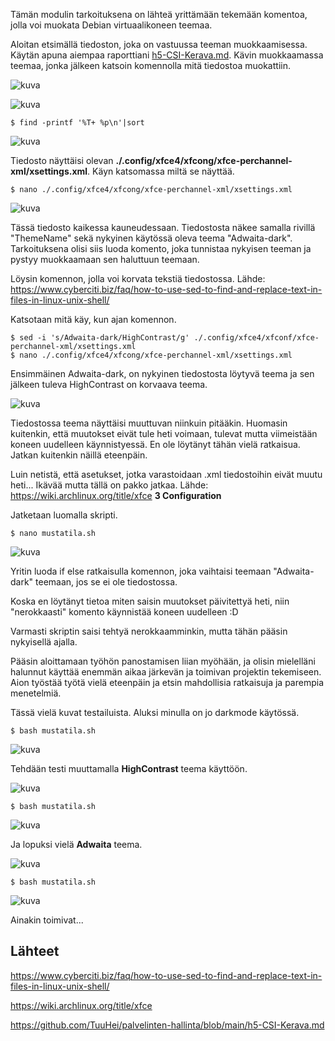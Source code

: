 Tämän modulin tarkoituksena on lähteä yrittämään tekemään komentoa, jolla voi muokata Debian virtuaalikoneen teemaa.

Aloitan etsimällä tiedoston, joka on vastuussa teeman muokkaamisessa. Käytän apuna aiempaa raporttiani [h5-CSI-Kerava.md](https://github.com/TuuHei/palvelinten-hallinta/blob/main/h5-CSI-Kerava.md). Kävin muokkaamassa teemaa, jonka jälkeen katsoin komennolla mitä tiedostoa muokattiin.

![kuva](https://github.com/TuuHei/palvelinten-hallinta/assets/122973223/2e3c2015-9a52-411d-953c-229f3a82352f)

![kuva](https://github.com/TuuHei/palvelinten-hallinta/assets/122973223/28715e19-e2b3-4ae4-9b07-0d9fde59f032)

    $ find -printf '%T+ %p\n'|sort

![kuva](https://github.com/TuuHei/palvelinten-hallinta/assets/122973223/5838cc1e-95f3-4681-b6a1-d8050867d105)

Tiedosto näyttäisi olevan **./.config/xfce4/xfcong/xfce-perchannel-xml/xsettings.xml**. Käyn katsomassa miltä se näyttää.

    $ nano ./.config/xfce4/xfcong/xfce-perchannel-xml/xsettings.xml

![kuva](https://github.com/TuuHei/palvelinten-hallinta/assets/122973223/2e30f51b-62af-4469-8566-dfb948f8c858)

Tässä tiedosto kaikessa kauneudessaan. Tiedostosta näkee samalla rivillä "ThemeName" sekä nykyinen käytössä oleva teema "Adwaita-dark". Tarkoituksena olisi siis luoda komento, joka tunnistaa nykyisen teeman ja pystyy muokkaamaan sen haluttuun teemaan. 

Löysin komennon, jolla voi korvata tekstiä tiedostossa. Lähde: https://www.cyberciti.biz/faq/how-to-use-sed-to-find-and-replace-text-in-files-in-linux-unix-shell/

Katsotaan mitä käy, kun ajan komennon.

    $ sed -i 's/Adwaita-dark/HighContrast/g' ./.config/xfce4/xfconf/xfce-perchannel-xml/xsettings.xml
    $ nano ./.config/xfce4/xfcong/xfce-perchannel-xml/xsettings.xml

Ensimmäinen Adwaita-dark, on nykyinen tiedostosta löytyvä teema ja sen jälkeen tuleva HighContrast on korvaava teema.

![kuva](https://github.com/TuuHei/palvelinten-hallinta/assets/122973223/9f0a8adf-edcf-4ad7-b59b-01868380d4db)

Tiedostossa teema näyttäisi muuttuvan niinkuin pitääkin. Huomasin kuitenkin, että muutokset eivät tule heti voimaan, tulevat mutta viimeistään koneen uudelleen käynnistyessä. En ole löytänyt tähän vielä ratkaisua. Jatkan kuitenkin näillä eteenpäin.

Luin netistä, että asetukset, jotka varastoidaan .xml tiedostoihin eivät muutu heti... Ikävää mutta tällä on pakko jatkaa. Lähde: https://wiki.archlinux.org/title/xfce **3 Configuration**

Jatketaan luomalla skripti. 

    $ nano mustatila.sh
    
![kuva](https://github.com/TuuHei/palvelinten-hallinta/assets/122973223/07fdc123-daa0-477c-9ab4-0a123b3d75c4)

Yritin luoda if else ratkaisulla komennon, joka vaihtaisi teemaan "Adwaita-dark" teemaan, jos se ei ole tiedostossa. 

Koska en löytänyt tietoa miten saisin muutokset päivitettyä heti, niin "nerokkaasti" komento käynnistää koneen uudelleen :D

Varmasti skriptin saisi tehtyä nerokkaamminkin, mutta tähän pääsin nykyisellä ajalla.

Pääsin aloittamaan työhön panostamisen liian myöhään, ja olisin mielelläni halunnut käyttää enemmän aikaa järkevän ja toimivan projektin tekemiseen. Aion työstää työtä vielä eteenpäin ja etsin mahdollisia ratkaisuja ja parempia menetelmiä.

Tässä vielä kuvat testailuista. Aluksi minulla on jo darkmode käytössä.

    $ bash mustatila.sh

![kuva](https://github.com/TuuHei/palvelinten-hallinta/assets/122973223/67403557-45cb-40c6-b3d2-e6059d28220c)

Tehdään testi muuttamalla **HighContrast** teema käyttöön.

![kuva](https://github.com/TuuHei/palvelinten-hallinta/assets/122973223/72cbc89e-08a8-4a05-a5fa-c0808ba34119)

    $ bash mustatila.sh

![kuva](https://github.com/TuuHei/palvelinten-hallinta/assets/122973223/06d8add9-7ca2-45f2-93a1-4aaeb5b35b88)

Ja lopuksi vielä **Adwaita** teema.

![kuva](https://github.com/TuuHei/palvelinten-hallinta/assets/122973223/cc8a76e8-822a-48fd-a340-24a164eeab08)

    $ bash mustatila.sh

![kuva](https://github.com/TuuHei/palvelinten-hallinta/assets/122973223/a4087469-0667-4d94-a9e4-beaa6825e89c)


Ainakin toimivat...

## Lähteet

https://www.cyberciti.biz/faq/how-to-use-sed-to-find-and-replace-text-in-files-in-linux-unix-shell/

https://wiki.archlinux.org/title/xfce

https://github.com/TuuHei/palvelinten-hallinta/blob/main/h5-CSI-Kerava.md
